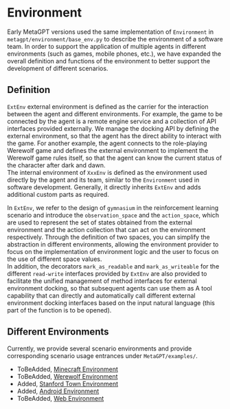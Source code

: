 # Environment

Early MetaGPT versions used the same implementation of `Environment` in `metagpt/environment/base_env.py` to describe the environment of a software team. In order to support the application of multiple agents in different environments (such as games, mobile phones, etc.), we have expanded the overall definition and functions of the environment to better support the development of different scenarios.

## Definition

`ExtEnv` external environment is defined as the carrier for the interaction between the agent and different environments. For example, the game to be connected by the agent is a remote engine service and a collection of API interfaces provided externally. We manage the docking API by defining the external environment, so that the agent has the direct ability to interact with the game. For another example, the agent connects to the role-playing Werewolf game and defines the external environment to implement the Werewolf game rules itself, so that the agent can know the current status of the character after dark and dawn.  
The internal environment of `XxxEnv` is defined as the environment used directly by the agent and its team, similar to the `Environment` used in software development. Generally, it directly inherits `ExtEnv` and adds additional custom parts as required.

In `ExtEnv`, we refer to the design of `gymnasium` in the reinforcement learning scenario and introduce the `observation_space` and the `action_space`, which are used to represent the set of states obtained from the external environment and the action collection that can act on the environment respectively. Through the definition of two spaces, you can simplify the abstraction in different environments, allowing the environment provider to focus on the implementation of environment logic and the user to focus on the use of different space values.  
In addition, the decorators `mark_as_readable` and `mark_as_writeable` for the different `read-write` interfaces provided by `ExtEnv` are also provided to facilitate the unified management of method interfaces for external environment docking, so that subsequent agents can use them as A tool capability that can directly and automatically call different external environment docking interfaces based on the input natural language (this part of the function is to be opened).

## Different Environments

Currently, we provide several scenario environments and provide corresponding scenario usage entrances under `MetaGPT/examples/`.

- ToBeAdded, [Minecraft Environment](./minecraft.md)
- ToBeAdded, [Werewolf Environment](./werewolf.md)
- Added, [Stanford Town Environment](./stanford_town.md)
- Added, [Android Environment](./android.md)
- ToBeAdded, [Web Environment](./web.md)
